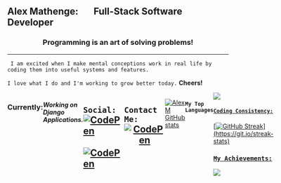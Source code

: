 <h2 > Alex Mathenge: &nbsp; &nbsp; &nbsp; <span text-align="center"> Full-Stack Software Developer </span> </h2> 


<h3 style="text-align:center;">Programming is an art of solving problems!</h3>
<hr>

     I am excited when I make mental conceptions work in real life by coding them into useful systems and features.

```I love what I do and I'm working to grow better today.``` <b>Cheers!</b>

<div  style="display: flex;">
  <h3>Currently:</h3> <span> <h5>Working on Django Applications.</h5></span>
 

## ```Social:```  <a href="https://www.linkedin.com/in/alex-m-maina/"><img src="https://img.shields.io/badge/linkedin-430098?style=for-the-badge&logo=linkedin&logoColor=white" alt="CodePen" /></a>&nbsp; <a href="https://twitter.com/MainaAlexM"><img src="https://img.shields.io/badge/Twitter-d41838?style=for-the-badge&logo=twitter&logoColor=white" alt="CodePen" /></a>&nbsp;


## ```Contact Me:``` <a style="text-align:center;" href="mailto:arxmaina@gmail.com" target="_blank"><img src="https://img.shields.io/badge/gmail-d64528?style=for-the-badge&logo=gmail&logoColor=white" alt="CodePen" /></a>&nbsp;

  
 [![Alex M GitHub stats](https://github-readme-stats.vercel.app/api?username=Mathenge-Alex&theme=dark&show_icons=true&count_private=true)](https://github.com/Mathenge-Alex/github-readme-stats)   
  
#### ```My Top Languages```


  <a href="https://github.com/Mathenge-Alex/github-readme-stats">
  <img align="center" src="https://github-readme-stats.vercel.app/api/top-langs/?username=Mathenge-Alex&theme=dark" />
       

#### ```Coding Consistency:```

[![GitHub Streak](https://github-readme-streak-stats.herokuapp.com/?user=Mathenge-Alex&theme=highcontrast&layout=compact")](https://git.io/streak-stats)


### ```My Achievements:```

<span align="center">  
<img align="center" src="https://github-profile-trophy.vercel.app/?username=Mathenge-Alex&margin-w=20&margin-h=15&count_private=true" />

</span>
